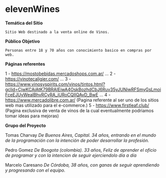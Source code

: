 # elevenWines

**Temática del Sitio**

    Sitio Web destinado a la venta online de Vinos.

**Público Objetivo**

    Personas entre 18 y 70 años con conocimiento basico en compras por web.

**Páginas referentes**

1 - https://mostobebidas.mercadoshops.com.ar/ ...
2 - https://vinotecaligier.com/ ...
3 - https://www.vinosyspirits.com/vinos/tintos.html?gclid=CjwKCAiAtK79BRAIEiwA4OskBozhdCbJ6Ruv35yJUNiwRFSmyGsLmoiFceEJUyWealBhvRCyRA_iURoCQlIQAvD_BwE ...
4 - https://www.mercadolibre.com.ar/ (Pagina referente al ser uno de los sitios web mas utilizado para el e-commerce.)
5 - https://www.firstleaf.club/ (Pagina exclusiva de venta de vinos de la cual eventualmente podriamos tomar ideas para mejoras)

**Grupo del Proyecto**

Tomas Charvay
*De Buenos Aires, Capital. 34 años, entrando en el mundo de la programación con la intención de poder desarrollar la profesión.*

Pedro Gomez
*De Boogota (colombia). 33 años, Feliz de aprender el oficio de programar y con la intencion de seguir ejerciendolo  día a día*

Marcelo Caresano 
*De Córdoba, 38 años, con ganas de seguir aprendiendo y progresando con el equipo.*